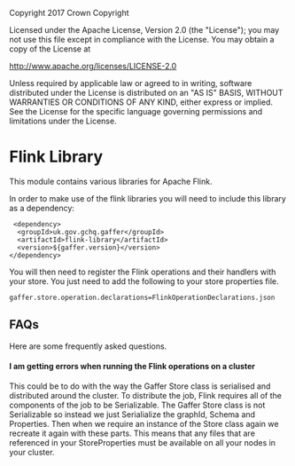 Copyright 2017 Crown Copyright

Licensed under the Apache License, Version 2.0 (the "License");
you may not use this file except in compliance with the License.
You may obtain a copy of the License at

  http://www.apache.org/licenses/LICENSE-2.0

Unless required by applicable law or agreed to in writing, software
distributed under the License is distributed on an "AS IS" BASIS,
WITHOUT WARRANTIES OR CONDITIONS OF ANY KIND, either express or implied.
See the License for the specific language governing permissions and
limitations under the License.


Flink Library
============
This module contains various libraries for Apache Flink.

In order to make use of the flink libraries you will need to include this library as a dependency:
```
 <dependency>
  <groupId>uk.gov.gchq.gaffer</groupId>
  <artifactId>flink-library</artifactId>
  <version>${gaffer.version}</version>
</dependency>
```

You will then need to register the Flink operations and their handlers with your store.
You just need to add the following to your store properties file.
```
gaffer.store.operation.declarations=FlinkOperationDeclarations.json
```


## FAQs
Here are some frequently asked questions.

#### I am getting errors when running the Flink operations on a cluster
This could be to do with the way the Gaffer Store class is serialised and distributed
around the cluster. To distribute the job, Flink requires all of the components of
the job to be Serializable. The Gaffer Store class is not Serializable so instead
we just Serialialize the graphId, Schema and Properties. Then when we require an
instance of the Store class again we recreate it again with these parts.
This means that any files that are referenced in your StoreProperties must be 
available on all your nodes in your cluster.
